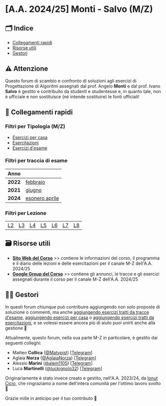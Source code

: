 # [A.A. 2024/25] Monti - Salvo (M/Z)

## 🗂 Indice

- [Collegamenti rapidi](#-collegamenti-rapidi)
- [Risorse utili](#-risorse-utili)
- [Gestori](#%EF%B8%8F-gestori)

## ⚠️ Attenzione

Questo forum di scambio e confronto di soluzioni agli esercizi di Progettazione di Algoritmi assegnati dal prof. Angelo **Monti** e dal prof. Ivano **Salvo** è gestito e contribuito da studenti e studentesse e, in quanto tale, non è ufficiale e non sostituisce (né intende sostituire) le fonti ufficiali!

## 🔗 Collegamenti rapidi

### Filtri per Tipologia (M/Z)

- [Esercizi per casa](../../../discussions/categories/esercizi-m-z)
- [Esercitazioni](../../../discussions/categories/esercitazioni-m-z)
- [Esercizi d'esame](../../../discussions/categories/esami-m-z)

### Filtri per traccia di esame
| Anno      |                                                                                    | 
|-----------|------------------------------------------------------------------------------------| 
| **2022** | [febbraio](../../../discussions?discussions_q=label%3A"febbraio+2022+%5BM-Z%5D")|
| **2021** | [giugno](../../../discussions?discussions_q=label%3A"giugno+2021+%5BM-Z%5D") |
| **2024** | [esonero aprile](../../../discussions?discussions_q=label%3A"Esonero+aprile+2024+[M-Z]") |

### Filtri per Lezione

| | | | | | | | 
|-|-|-|-|-|-|-|
| [L2](../../../discussions?discussions_q=is%3Aopen+category%3A"Esercizi+M-Z"+label%3A"Lez02A2Grafi1+[M-Z]") | [L3](../../../discussions?discussions_q=is%3Aopen+category%3A"Esercizi+M-Z"+label%3A"Lez03A2Grafi2+[M-Z]") | [L4](../../../discussions?discussions_q=is%3Aopen+category%3A"Esercizi+M-Z"+label%3A"Lez04A2Grafi3+[M-Z]") | [L5](../../../discussions?discussions_q=is%3Aopen+category%3A"Esercizi+M-Z"+label%3ALez05A2OrdinamentoTopologico25) | [L6](../../../discussions?discussions_q=is%3Aopen+category%3A"Esercizi+M-Z"+label%3ALez06A2GrafiCicli25) | [L7](../../../discussions?discussions_q=is%3Aopen+category%3A"Esercizi+M-Z"+label%3ALez07A2grafiPonti25) | [L8](../../../discussions?discussions_q=is%3Aopen+category%3A"Esercizi+M-Z"+label%3ALez08A2grafiBFS25)


## 🗃 Risorse utili

- [**Sito Web del Corso**](https://twiki.di.uniroma1.it/twiki/view/Algoritmi2/WebHome) >> contiene le informazioni del corso, il programma e il diario delle lezioni e delle esercitazioni per il canale M-Z dell'A.A. 2024/25
- [**Google Group del Corso**](https://groups.google.com/a/di.uniroma1.it/g/algoritmi2_aa25) >> contiene gli annunci, le tracce e gli esercizi assegnati durante il corso per il canale M-Z dell'A.A. 2024/25

## 👷‍♀️ Gestori

In questi forum chiunque può contribuire aggiungendo non solo proposte di soluzione o commenti, ma anche [aggiungendo esercizi tratti da tracce d'esame](../../../discussions/new?category=esami-m-z), [aggiungendo esercizi per casa](../../../discussions/new?category=esercizi-m-z) o [aggiungendo esercizi tratti da esercitazioni](../../../discussions/new?category=esercitazioni-m-z), e se volessi essere ancora più di aiuto puoi unirti anche alla gestione 🙂

Attualmente, questo forum, nella sua parte M-Z in particolare, è gestito dai seguenti colleghi:
- Matteo **Collica**  ([@Matypist](https://github.com/matypist)) [[Telegram](https://t.me/matypist)]
- Aglaia **Norza** ([@AglaiaNorza](https://github.com/aglaianorza)) [[Telegram](https://t.me/aglaianorza)]
- Alessio **Marini** ([@alem1105](https://github.com/alem1105)) [[Telegram](https://t.me/alem1153)]
- Luca **Martinelli** ([@luckignolo32](https://github.com/luckignolo32)) [[Telegram](https://t.me/LucaM1655)]

Originariamente è stato invece creato e gestito, nell'A.A. 2023/24, da [Ionut Cicio](https://github.com/CuriousCI), che ringraziamo a nome dell'intera comunità per l'ottimo lavoro svolto 💪

Grazie mille in anticipo per il tuo contributo 🙌
